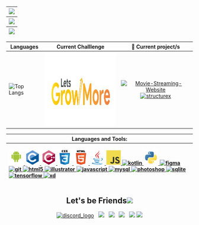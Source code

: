 <table align="center">
<thead>
<tr>
<th style="text-align:center"><img src="https://komarev.com/ghpvc/?username=shivshankar9"></th>
</tr>
<tr>
<th style="text-align:center"><img src="https://github-readme-streak-stats.herokuapp.com/?user=shivshankar9&theme=tokyonight"></th>
</tr>
<tr>
<th style="text-align:center"><img src="https://github-readme-stats.vercel.app/api?username=shivshankar9"></th>
</tr>
</thead>
</table>

| Languages| Current Challlenge| 🔭 Current project/s|
|-----|---------|:--------:|
| ![Top Langs](https://github-readme-stats.vercel.app/api/top-langs/?username=shivshankar9&layout=compact&theme=vision-friendly-dark)<!--&langs_count=6)-->| <a href="https://github.com/IIITKalyaniFOSC/GitTub"><img src="./assets/image.png" width="200" height="200"/></a>| [![Movie-Streaming-Website](https://github-readme-stats.vercel.app/api/pin/?username=shivshankar9&repo=Movie-Streaming-Website )](https://github.com/shivshankar9/Movie-Streaming-Website) <br/> [![structurex](https://github-readme-stats.vercel.app/api/pin/?username=shivshankar9&repo=structurex)](https://github.com/shivshankar9/Structurex) |


[linkedin-shield]: https://img.shields.io/badge/-LinkedIn-black.svg?style=plastic&logo=linkedin&colorB=darkblue
[linkedin-url]: https://www.linkedin.com/in/akshitadixit/
<table align="center">
<thead>
<!--
<tr>
<th style="text-align:center">
| 🌱 I’m currently learning lot of stuffs
| 🤔 I’m looking for help with learning
- 💬 Ask me about Anything
- 📫 How to reach me: ***Shivshankarkumar281@gmail.com***
- 😄 Pronouns: Shiv........
</tr>
-->

<tr>
<th style="text-align:center">Languages and Tools:
</tr>
<tr>
<th style="text-align:center">
<p align="left"> <a href="https://developer.android.com" target="_blank"> <img src="https://raw.githubusercontent.com/devicons/devicon/master/icons/android/android-original-wordmark.svg" alt="android" width="40" height="40"/> </a> <a href="https://www.cprogramming.com/" target="_blank"> <img src="https://raw.githubusercontent.com/devicons/devicon/master/icons/c/c-original.svg" alt="c" width="40" height="40"/> </a> <a href="https://www.w3schools.com/cpp/" target="_blank"> <img src="https://raw.githubusercontent.com/devicons/devicon/master/icons/cplusplus/cplusplus-original.svg" alt="cplusplus" width="40" height="40"/> </a> <a href="https://www.w3schools.com/css/" target="_blank"> <img src="https://raw.githubusercontent.com/devicons/devicon/master/icons/css3/css3-original-wordmark.svg" alt="css3" width="40" height="40"/> </a> <a href="https://www.w3.org/html/" target="_blank"> <img src="https://raw.githubusercontent.com/devicons/devicon/master/icons/html5/html5-original-wordmark.svg" alt="html5" width="40" height="40"/> </a> <a href="https://www.java.com" target="_blank"> <img src="https://raw.githubusercontent.com/devicons/devicon/master/icons/java/java-original.svg" alt="java" width="40" height="40"/> </a> <a href="https://developer.mozilla.org/en-US/docs/Web/JavaScript" target="_blank"> <img src="https://raw.githubusercontent.com/devicons/devicon/master/icons/javascript/javascript-original.svg" alt="javascript" width="40" height="40"/> </a> <a href="https://kotlinlang.org" target="_blank"> <img src="https://www.vectorlogo.zone/logos/kotlinlang/kotlinlang-icon.svg" alt="kotlin" width="40" height="40"/> </a> <a href="https://www.python.org" target="_blank"> <img src="https://raw.githubusercontent.com/devicons/devicon/master/icons/python/python-original.svg" alt="python" width="40" height="40"/> </a>
<a href="https://www.figma.com/" target="_blank"> <img src="https://www.vectorlogo.zone/logos/figma/figma-icon.svg" alt="figma" width="40" height="40"/> </a> <a href="https://git-scm.com/" target="_blank"> <img src="https://www.vectorlogo.zone/logos/git-scm/git-scm-icon.svg" alt="git" width="40" height="40"/> </a> <a href="https://www.w3.org/html/" target="_blank"> <img src="https://amanguptaofficial.netlify.app/images/html.png" alt="html5" width="40" height="40"/> </a> <a href="https://www.adobe.com/in/products/illustrator.html" target="_blank"> <img src="https://www.vectorlogo.zone/logos/adobe_illustrator/adobe_illustrator-icon.svg" alt="illustrator" width="40" height="40"/> </a> <a href="https://developer.mozilla.org/en-US/docs/Web/JavaScript" target="_blank"> <img src="https://amanguptaofficial.netlify.app/images/js.png" alt="javascript" width="40" height="40"/> </a> <a href="https://www.mysql.com/" target="_blank"> <img src="https://amanguptaofficial.netlify.app/images/sql.png" alt="mysql" width="40" height="40"/> </a> <a href="https://www.photoshop.com/en" target="_blank"> <img src="https://www.photoshop.com/en/images/apps/photoshop.png" alt="photoshop" width="40" height="40"/> </a>  <a href="https://www.sqlite.org/" target="_blank"> <img src="https://www.vectorlogo.zone/logos/sqlite/sqlite-icon.svg" alt="sqlite" width="40" height="40"/> </a> <a href="https://www.tensorflow.org" target="_blank"> <img src="https://www.vectorlogo.zone/logos/tensorflow/tensorflow-icon.svg" alt="tensorflow" width="40" height="40"/> </a> <a href="https://www.adobe.com/products/xd.html" target="_blank"> <img src="https://cdn.worldvectorlogo.com/logos/adobe-xd.svg" alt="xd" width="40" height="40"/> </a> </p>
</tr>
</thead>
</table>
<h2 align="center">Let's be Friends<img src='https://raw.githubusercontent.com/ShahriarShafin/ShahriarShafin/main/Assets/handshake.gif' width="70px"> </h2>
<p align="center"> 
<a href="https://discord.gg/shiv#1698"><img alt="discord_logo" 
src="https://discord.com/assets/3437c10597c1526c3dbd98c737c2bcae.svg" width="40px" height="45px"/></a>
&nbsp;
<a href="https://twitter.com/shivshankr_"><img src="https://img.icons8.com/color/48/000000/twitter--v1.png"/></a>
&nbsp;
<a href="mailto:shivshankarkumar281@gmail.com"><img src="https://img.icons8.com/color/48/000000/apple-mail.png"/></a>
&nbsp;
<a href="https://github.com/shivshankar9"><img src="https://img.icons8.com/fluency/48/000000/github.png"/></a>
&nbsp;
<a href="https://www.linkedin.com/in/shivshankarkumar281/"><img src="https://img.icons8.com/fluency/48/000000/linkedin.png"/></a>
 <a href="https://www.instagram.com/shivshankr_" target="blank"><img src="https://img.icons8.com/color/48/000000/instagram-new--v1.png"/></a>

<br>

